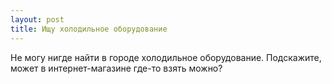 ```yaml
---
layout: post 
title: Ищу холодильное оборудование 
--- 
```

Не могу нигде найти в городе холодильное оборудование. Подскажите, может в интернет-магазине где-то взять можно?